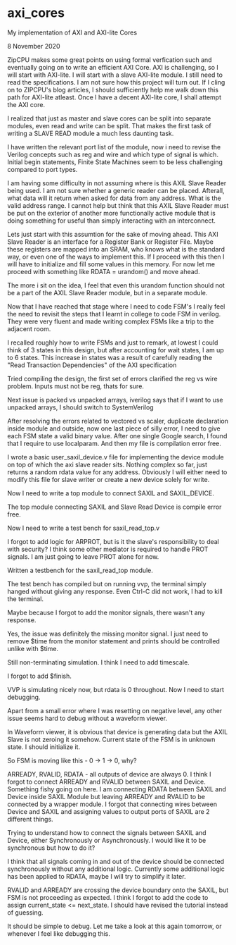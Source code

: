 # axi_cores
My implementation of AXI and AXI-lite Cores


8 November 2020

ZipCPU makes some great points on using formal verfication such and eventually going on to write an efficient AXI Core. AXI is challenging, so I will start with AXI-lite. I will start with a slave AXI-lite module. I still need to read the specifications. I am not sure how this project will turn out. If I cling on to ZIPCPU's blog articles, I should sufficiently help me walk down this path for AXI-lite atleast. Once I have a decent AXI-lite core, I shall attempt the AXI core.

I realized that just as master and slave cores can be split into separate modules, even read and write can be split. That makes the first task of writing a SLAVE READ module a much less daunting task.

I have written the relevant port list of the module, now i need to revise the Verilog concepts such as reg and wire and which type of signal is which. Initial begin statements, Finite State Machines seem to be less challenging compared to port types.

I am having some difficulty in not assuming where is this AXIL Slave Reader being used. I am not sure whether a generic reader can be placed. Afterall, what data will it return when asked for data from any address. What is the valid address range. I cannot help but think that this AXIL Slave Reader must be put on the exterior of another more functionally active module that is doing something for useful than simply interacting with an interconnect.

Lets just start with this assumtion for the sake of moving ahead. This AXI Slave Reader is an interface for a Register Bank or Register File. Maybe these registers are mapped into an SRAM, who knows what is the standard way, or even one of the ways to implement this. If I proceed with this then I will have to initialize and fill some values in this memory. For now let me proceed with something like RDATA = urandom() and move ahead.

The more i sit on the idea, I feel that even this urandom function should not be a part of the AXIL Slave Reader module, but in a separate module. 

Now that I have reached that stage where I need to code FSM's I really feel the need to revisit the steps that I learnt in college to code FSM in verilog. They were very fluent and made writing complex FSMs like a trip to the adjacent room.

I recalled roughly how to write FSMs and just to remark, at lowest I could think of 3 states in this design, but after accounting for wait states, I am up to 6 states. This increase in states was a result of carefully reading the "Read Transaction Dependencies" of the AXI specification

Tried compiling the design, the first set of errors clarified the reg vs wire problem. Inputs must not be reg, thats for sure.

Next issue is packed vs unpacked arrays, iverilog says that if I want to use unpacked arrays, I should switch to SystemVerilog

After resolving the errors related to vectored vs scaler, duplicate declaration inside module and outside, now one last piece of silly error, I need to give each FSM state a valid binary value. After one single Google search, I found that I require to use localparam. And then my file is compilation error free.

I wrote a basic user_saxil_device.v file for implementing the device module on top of which the axi slave reader sits. Nothing complex so far, just returns a random rdata value for any address. Obviously I will either need to modify this file for slave writer or create a new device solely for write.

Now I need to write a top module to connect SAXIL and SAXIL_DEVICE.

The top module connecting SAXIL and Slave Read Device is compile error free.

Now I need to write a test bench for saxil_read_top.v

I forgot to add logic for ARPROT, but is it the slave's responsibility to deal with security? I think some other mediator is required to handle PROT signals. I am just going to leave PROT alone for now.

Written a testbench for the saxil_read_top module.

The test bench has compiled but on running vvp, the terminal simply hanged without giving any response. Even Ctrl-C did not work, I had to kill the terminal.

Maybe because I forgot to add the monitor signals, there wasn't any response.

Yes, the issue was definitely the missing monitor signal. I just need to remove $time from the monitor statement and prints should be controlled unlike with $time.

Still non-terminating simulation. I think I need to add timescale.

I forgot to add $finish.

VVP is simulating nicely now, but rdata is 0 throughout. Now I need to start debugging.

Apart from a small error where I was resetting on negative level, any other issue seems hard to debug without a waveform viewer.

In Waveform viewer, it is obvious that device is generating data but the AXIL Slave is not zeroing it somehow. Current state of the FSM is in unknown state. I should initialize it.

So FSM is moving like this - 0 -> 1 -> 0, why?

ARREADY, RVALID, RDATA - all outputs of device are always 0. I think I forgot to connect ARREADY and RVALID between SAXIL and Device. Something fishy going on here. I am connecting RDATA between SAXIL and Device inside SAXIL Module but leaving ARREADY and RVALID to be connected by a wrapper module. I forgot that connecting wires between Device and SAXIL and assigning values to output ports of SAXIL are 2 different things.

Trying to understand how to connect the signals between SAXIL and Device, either Synchronously or Asynchronously. I would like it to be synchronous but how to do it?

I think that all signals coming in and out of the device should be connected synchronously without any additional logic. Currently some additional logic has been applied to RDATA, maybe I will try to simplify it later.

RVALID and ARREADY are crossing the device boundary onto the SAXIL, but FSM is not proceeding as expected. I think I forgot to add the code to assign current_state <= next_state. I should have revised the tutorial instead of guessing.

It should be simple to debug. Let me take a look at this again tomorrow, or whenever I feel like debugging this.



